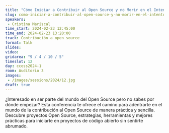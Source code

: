 ```yaml
---
title: "Cómo Iniciar a Contribuir al Open Source y no Morir en el Intento"
slug: como-iniciar-a-contribuir-al-open-source-y-no-morir-en-el-intento
speakers:
 - Cristina Mariscal
time_start: 2024-02-23 12:45:00
time_end: 2024-02-23 13:20:00
track: Contribución a open source
format: Talk
slides: 
video: 
gridarea: "9 / 4 / 10 / 5"
timeslot: 12
day: ccoss2024-1
room: Auditorio 3
images: 
 - /images/sessions/2024/12.jpg
draft: true 
---
```


¿Interesado en ser parte del mundo del Open Source pero no sabes por dónde empezar? Esta conferencia te ofrece el camino para adentrarte en el mundo de la contribución al Open Source de manera práctica y sencilla. Descubre proyectos Open Source, estrategias, herramientas y mejores prácticas para iniciarte en proyectos de código abierto sin sentirte abrumado.
